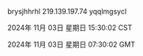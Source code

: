 brysjhhrhl 219.139.197.74 yqqlmgsycl

2024年 11月 03日 星期日 15:30:02 CST

2024年 11月 03日 星期日 07:30:02 GMT
